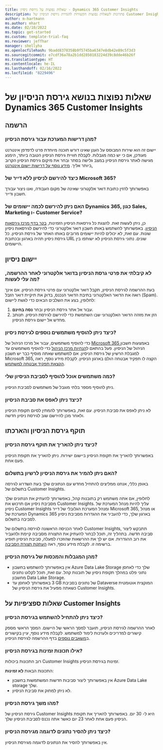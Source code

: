 ```yaml
---
title: שאלות נפוצות על גירסת ניסיון - Dynamics 365 Customer Insights
description: פתרונות לשאלות נפוצות הקשורות להגדרת גירסת הניסיון של Customer Insights ולניהולה. למד כיצד לפתור בעיות הייחודיות לפלטפורמה וליישום.
author: m-hartmann
ms.author: mhart
ms.date: 02/10/2022
ms.topic: get-started
ms.custom: template-trial-faq
ms.reviewer: jeffhar
manager: shellyha
ms.openlocfilehash: 9badd8370358b9f5745ba6347e8db42e89c5f3d3
ms.sourcegitcommit: e7cdf36a78a2b1dd2850183224d39c8dde46b26f
ms.translationtype: HT
ms.contentlocale: he-IL
ms.lasthandoff: 02/16/2022
ms.locfileid: "8229496"
---
```

# <a name="dynamics-365-customer-insights-trial-faq"></a>‏‫שאלות נפוצות בנושא גירסת הניסיון‬ של Dynamics 365 Customer Insights

## <a name="sign-up"></a>הרשמה

### <a name="what-are-the-system-requirements-for-the-trial"></a>מהן דרישות המערכת עבור גירסת הניסיון?

יישום זה הוא שירות המבוסס על הענן שאינו דורש תוכנה מיוחדת פרט לדפדפן אינטרנט מעודכן, אם כי יש כמה מגבלות. לקבלת חוויית גירסת הניסיון הטובה ביותר, הימנע מגישה לאתר גירסת הניסיון במצב גלישה בסתר ובחר את מיקום גירסת הניסיון הקרוב ביותר אליך. [מידע נוסף על דרישות יישום אינטרנט.](/power-platform/admin/web-application-requirements)

### <a name="how-do-i-sign-up-for-the-trial-without-a-microsoft-365-tenant"></a>כיצד להירשם לניסיון ללא דייר של Microsoft 365?

באפשרותך להזין כתובת דואר אלקטרוני שאינה של מקום העבודה, ואנו ניצור עבורך חשבון ודייר.

### <a name="can-i-sign-up-for-multiple-dynamics-365-apps-such-as-sales-marketing-and-customer-service"></a>האם ניתן להירשם לכמה יישומים של Dynamics 365, כגון Sales‏, Marketing ו- Customer Service?

כן, ניתן לעשות זאת. להצגת כל גירסאות הניסיון הזמינות, [בקר בדף מרכז גירסאות הניסיון](https://dynamics.microsoft.com/dynamics-365-free-trial). באפשרותך להשתמש באותו חשבון דואר אלקטרוני כדי להירשם לגירסאות ניסיון שונות. עם זאת, לא יכולים להיות יישומים מרובים באותו האתר של גירסת הניסיון. כל גירסת ניסיון תהיה בארגון ובכתובת URL שונים. נתוני גירסת הניסיון לא ישותפו בין היישומים.

## <a name="trial-app"></a>יישום ניסיון

### <a name="i-didnt-receive-the-trial-details-email-after-signing-up-what-should-i-do"></a>לא קיבלתי את פרטי גרסת הניסיון בדואר אלקטרוני לאחר ההרשמה, מה עלי לעשות?

בעת ההרשמה לגירסת הניסיון, תקבל דואר אלקטרוני עם פרטי גירסת הניסיון. אם אינך רואה את הדואר האלקטרוני בתיבת הדואר הנכנס, בדוק את תיקיית דואר הזבל (Spam). לחלופין, בצע את השלבים הבאים כדי לגשת ליישום:

1. עבור אל אתר גירסת הניסיון ובחר **נסה בחינם**.
1. הזן את מזהה הדואר האלקטרוני שבו השתמשת כדי להירשם לגירסת הניסיון. תנותב מחדש אל יישום גירסת הניסיון.

### <a name="how-do-i-add-more-users-to-a-trial"></a>כיצד ניתן להוסיף משתמשים נוספים לגירסת ניסיון?

כדי להוסיף משתמשים, עבור אל מרכז הניהול של [Microsoft 365 ](https://admin.microsoft.com) באמצעות חשבון הניהול של הניסיון. פעל בהתאם ל[הנחיות מרכז הניהול](/microsoft-365/admin/add-users/add-users) כדי להוסיף משתמשים עד למגבלת הרשיון של גירסת הניסיון. אם למשתמש שאתה מוסיף כבר יש חשבון Microsoft 365, הקצה לו תפקיד אבטחה הולם בארגון הניסיון. לקבלת מידע נוסף, ראה [הקצאת תפקיד אבטחה למשתמש](/power-platform/admin/create-users-assign-online-security-roles#assign-a-security-role-to-a-user).

### <a name="how-many-users-can-i-add-to-my-trial-environment"></a>כמה משתמשים אוכל להוסיף לסביבת הניסיון שלי?

ניתן להוסיף מספר בלתי מוגבל של משתמשים לסביבת הניסיון.

### <a name="how-do-i-reset-the-trial-environment"></a>כיצד ניתן לאפס את סביבת הניסיון?

לא ניתן לאפס את סביבת הניסיון. עם זאת, באפשרותך להמתין לסיום תקופת הניסיון ולאחר מכן להירשם שוב לגירסת ניסיון חדשה.

## <a name="trial-expiration-and-extension"></a>תוקף גירסת הניסיון והארכתו

### <a name="how-do-i-extend-the-trial"></a>כיצד ניתן להאריך את תוקף גירסת הניסיון?

באפשרותך להאריך את תקופת הניסיון ביישום ישירות. ניתן להאריך את תקופת הניסיון פעם אחת.

### <a name="can-i-convert-the-trial-to-a-paid-license"></a>האם ניתן להמיר את גירסת הניסיון לרשיון בתשלום?

באופן כללי, אנחנו ממליצים להתחיל מחדש עם הנתונים שלך בעת השדרוג לגירסה בתשלום של Customer Insights. 

לחלופין, אם אתה משתמש רק בתובנות קהל, באפשרותך להעתיק את הנתונים שלך מסביבת ניסיון אם תרכוש את Customer Insights. עליך להיות מנהל המערכת של ניסיון Customer Insights ומנהל המערכת הגלובלי של דייר Microsoft 365, או מנהל המערכת של Dynamics 365 בארגון שלך, כדי להעביר את ההגדרות מסביבת ניסיון לסביבה בתשלום. 

לאחר הכניסה הראשונה לגירסה בתשלום של Customer Insights, תתבקש ליצור סביבה חדשה. בתהליך זה, תוכל לבחור להעתיק את התצורה מסביבה קיימת ולהעביר את רוב ההגדרות. אם יש לך את ההרשאות שהוזכרו למעלה, סביבת הניסיון תופיע ברשימה זו. לקבלת מידע נוסף, ראה [העתקת תצורת הסביבה](audience-insights/manage-environments.md#copy-the-environment-configuration).

### <a name="what-are-the-trial-limits-and-quotas"></a>מהן המגבלות והמכסות של גירסת הניסיון?

- אין באפשרותך להשתמש בחשבון Azure Data Lake Storage שלך כדי לאחסן נתוני פלט במהלך תקופת ניסיון של תובנות קהל. עם זאת, תוכל לקלוט נתונים מחשבון Data Lake Storage.
- באפשרותך לאחסן עד ‎3 GB של נתונים בסביבת Dataverse המוקצית אוטומטית כשאתה מפעיל את גירסת הניסיון של Customer Insights.

## <a name="customer-insights-specific-questions"></a>שאלות ספציפיות על Customer Insights

### <a name="how-do-i-start-using-the-trial"></a>כיצד ניתן להתחיל להשתמש בגירסת הניסיון?

לאחר ההרשמה לגירסת הניסיון, תועבר למסך הראשי של היישום. המסך הראשי מספק קישורים למדריכים ולערכות לימוד למשתמש. לקבלת מידע נוסף, עיין בקישורים ב[משאבים נוספים](trial-signup.md#additional-resources) בדף ההרשמה לגירסת הניסיון.

### <a name="what-features-are-available-in-the-trial"></a>אילו תכונות זמינות בגירסת הניסיון?

רוב התכונות ביכולות Customer Insights זמינות בגירסת הניסיון.

התכונות הבאות **לא זמינות**: 
- אין באפשרותך ליצור סביבות חדשות המשתמשות בחשבון Azure Data Lake storage שלך.
- לא ניתן למחוק את סביבת הניסיון. 

### <a name="how-long-does-the-trial-last"></a>מהו משך גירסת הניסיון?

גירסת הניסיון של Customer Insights היא ל- 30 יום. באפשרותך להאריך את תקופת הניסיון פעם אחת לאחר 23 יום כאשר אתה נכנס לסביבת הניסיון שלך.

### <a name="how-do-i-remove-sample-data-from-the-trial"></a>כיצד ניתן להסיר נתונים לדוגמה מגירסת הניסיון?

אין באפשרותך להסיר את הנתונים לדוגמה מגירסת הניסיון.
